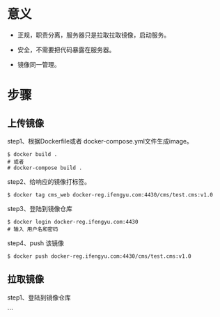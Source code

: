 # 意义

* 正规，职责分离，服务器只是拉取拉取镜像，启动服务。

* 安全，不需要把代码暴露在服务器。

* 镜像同一管理。

# 步骤

## 上传镜像

step1、根据Dockerfile或者 docker-compose.yml文件生成image。

```
$ docker build .
# 或者
# docker-compose build .
```

step2、给响应的镜像打标签。

```
$ docker tag cms_web docker-reg.ifengyu.com:4430/cms/test.cms:v1.0
```

step3、登陆到镜像仓库

```
$ docker login docker-reg.ifengyu.com:4430
# 输入 用户名和密码
```

step4、push 该镜像

```
$ docker push docker-reg.ifengyu.com:4430/cms/test.cms:v1.0
```

## 拉取镜像

step1、登陆到镜像仓库

\`\`\`


